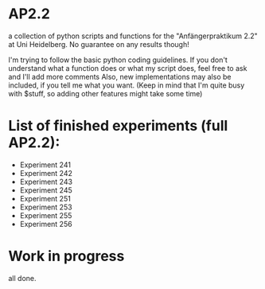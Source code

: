 # AP2.2
a collection of python scripts and functions for the "Anfängerpraktikum 2.2" at Uni Heidelberg. 
No guarantee on any results though!

I'm trying to follow the basic python coding guidelines.
If you don't understand what a function does or what my script does, feel free to ask and I'll add more comments
Also, new implementations may also be included, if you tell me what you want.
(Keep in mind that I'm quite busy with $stuff, so adding other features might take some time)

# List of finished experiments (full AP2.2):
- Experiment 241
- Experiment 242
- Experiment 243
- Experiment 245
- Experiment 251
- Experiment 253
- Experiment 255
- Experiment 256

# Work in progress
all done.
